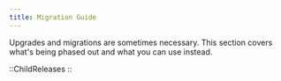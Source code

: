 ```yaml
---
title: Migration Guide
---
```


Upgrades and migrations are sometimes necessary. This section covers what's being phased out and what you can use instead.

::ChildReleases
::
